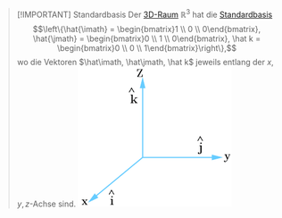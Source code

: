 > [!IMPORTANT] Standardbasis
> Der [3D-Raum](Der%203D-Raum.md) $\mathbb{R}^3$ hat die [Standardbasis](../Vektoren%20als%20Matrizen/Standardbasis.md)
> $$\left\{\hat{\imath} = \begin{bmatrix}1 \\ 0 \\ 0\end{bmatrix}, \hat{\jmath} = \begin{bmatrix}0 \\ 1 \\ 0\end{bmatrix}, \hat k = \begin{bmatrix}0 \\ 0 \\ 1\end{bmatrix}\right\},$$
> wo die Vektoren $\hat\imath, \hat\jmath, \hat k$ jeweils entlang der $x,y,z$-Achse sind.
> ![](Resources/Standardbasis.png)
